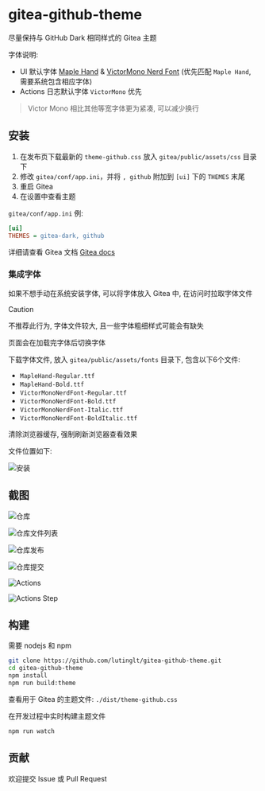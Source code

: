 # gitea-github-theme

尽量保持与 GitHub Dark 相同样式的 Gitea 主题

字体说明:

- UI 默认字体 [Maple Hand](https://github.com/subframe7536/maple-font/tree/other-resources/cn-resource/maple-hand) & [VictorMono Nerd Font](https://github.com/ryanoasis/nerd-fonts/releases/download/v3.3.0/VictorMono.zip) (优先匹配 `Maple Hand`, 需要系统包含相应字体)
- Actions 日志默认字体 `VictorMono` 优先

> Victor Mono 相比其他等宽字体更为紧凑, 可以减少换行

## 安装

1. 在发布页下载最新的 `theme-github.css` 放入 `gitea/public/assets/css` 目录下
2. 修改 `gitea/conf/app.ini`，并将 `, github` 附加到 `[ui]` 下的 `THEMES` 末尾
3. 重启 Gitea
4. 在设置中查看主题

`gitea/conf/app.ini` 例:
```ini
[ui]
THEMES = gitea-dark, github
```

详细请查看 Gitea 文档 [Gitea docs](https://docs.gitea.com/next/administration/customizing-gitea#customizing-the-look-of-gitea)

### 集成字体

如果不想手动在系统安装字体, 可以将字体放入 Gitea 中, 在访问时拉取字体文件

>[!CAUTION]
>
> 不推荐此行为, 字体文件较大, 且一些字体粗细样式可能会有缺失
>
> 页面会在加载完字体后切换字体

下载字体文件, 放入 `gitea/public/assets/fonts` 目录下, 包含以下6个文件:

- `MapleHand-Regular.ttf`
- `MapleHand-Bold.ttf`
- `VictorMonoNerdFont-Regular.ttf`
- `VictorMonoNerdFont-Bold.ttf`
- `VictorMonoNerdFont-Italic.ttf`
- `VictorMonoNerdFont-BoldItalic.ttf`

清除浏览器缓存, 强制刷新浏览器查看效果

文件位置如下:

![安装](screenshots/themetree.png)

## 截图

![仓库](screenshots/repo.png)

![仓库文件列表](screenshots/file_list.png)

![仓库发布](screenshots/release.png)

![仓库提交](screenshots/commit.png)

![Actions](screenshots/action.png)

![Actions Step](screenshots/step.png)

## 构建

需要 nodejs 和 npm

```bash
git clone https://github.com/lutinglt/gitea-github-theme.git
cd gitea-github-theme
npm install
npm run build:theme
```

查看用于 Gitea 的主题文件: `./dist/theme-github.css`

在开发过程中实时构建主题文件

```bash
npm run watch
```

## 贡献

欢迎提交 Issue 或 Pull Request